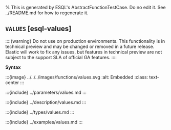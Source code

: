 % This is generated by ESQL's AbstractFunctionTestCase. Do no edit it. See ../README.md for how to regenerate it.

## `VALUES` [esql-values]

::::{warning}
Do not use on production environments. This functionality is in technical preview and may be changed or removed in a future release. Elastic will work to fix any issues, but features in technical preview are not subject to the support SLA of official GA features.
::::


**Syntax**

:::{image} ../../../images/functions/values.svg
:alt: Embedded
:class: text-center
:::


:::{include} ../parameters/values.md
:::

:::{include} ../description/values.md
:::

:::{include} ../types/values.md
:::

:::{include} ../examples/values.md
:::
